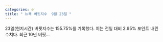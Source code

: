 ```yaml
---
categories: e
title: " 뉴욕 버핏지수  9월 23일 "
---
```

 23일(현지시간) 버핏지수는 155.75%를 기록했다. 이는 전일 대비 2.95% 포인트 내린 수치다. 최근 10년 버핏... 
